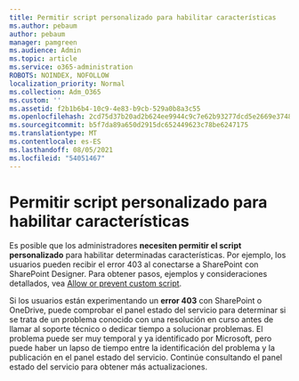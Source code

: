 ```yaml
---
title: Permitir script personalizado para habilitar características
ms.author: pebaum
author: pebaum
manager: pamgreen
ms.audience: Admin
ms.topic: article
ms.service: o365-administration
ROBOTS: NOINDEX, NOFOLLOW
localization_priority: Normal
ms.collection: Adm_O365
ms.custom: ''
ms.assetid: f2b1b6b4-10c9-4e83-b9cb-529a0b8a3c55
ms.openlocfilehash: 2cd75d37b20ad2b624ee9944c9c7e62b93277dcd5e2669e3748647636d99e1b0
ms.sourcegitcommit: b5f7da89a650d2915dc652449623c78be6247175
ms.translationtype: MT
ms.contentlocale: es-ES
ms.lasthandoff: 08/05/2021
ms.locfileid: "54051467"
---
```

# <a name="allow-custom-script-to-enable-features"></a>Permitir script personalizado para habilitar características

Es posible que los administradores **necesiten permitir el script personalizado** para habilitar determinadas características. Por ejemplo, los usuarios pueden recibir el error 403 al conectarse a SharePoint con SharePoint Designer. Para obtener pasos, ejemplos y consideraciones detallados, vea [Allow or prevent custom script](https://docs.microsoft.com/sharepoint/allow-or-prevent-custom-script).

Si los usuarios están experimentando un **error 403** con SharePoint o [](https://admin.microsoft.com/AdminPortal/Home#/servicehealth) OneDrive, puede comprobar el panel estado del servicio para determinar si se trata de un problema conocido con una resolución en curso antes de llamar al soporte técnico o dedicar tiempo a solucionar problemas. El problema puede ser muy temporal y ya identificado por Microsoft, pero puede haber un lapso de tiempo entre la identificación del problema y la publicación en el panel estado del servicio. Continúe consultando el panel estado del servicio para obtener más actualizaciones.

